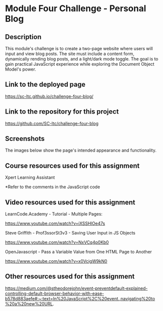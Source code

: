 # Module Four Challenge - Personal Blog

## Description

This module's challenge is to create a two-page website where users will input and view blog posts. The site must include a content form, dynamically rending blog posts, and a light/dark mode toggle. The goal is to gain practical JavaScript experience while exploring the Document Object Model's power.

## Link to the deployed page

https://sc-ltc.github.io/challenge-four-blog/

## Link to the repository for this project

https://github.com/SC-ltc/challenge-four-blog

## Screenshots

The images below show the page's intended appearance and functionality.




## Course resources used for this assignment

Xpert Learning Assistant 

*Refer to the comments in the JavaScript code

## Video resources used for this assignment

LearnCode.Academy - Tutorial - Multiple Pages:

https://www.youtube.com/watch?v=iXSSHlOe47s

Steve Griffith - Prof3ssorSt3v3 - Saving User Input in JS Objects

https://www.youtube.com/watch?v=NxVCq4p0Kb0

OpenJavascript - Pass a Variable Value from One HTML Page to Another

https://www.youtube.com/watch?v=x0VcigW9kN0

## Other resources used for this assignment

https://medium.com/@stheodorejohn/event-preventdefault-explained-controlling-default-browser-behavior-with-ease-b578d883aefe#:~:text=In%20JavaScript%2C%20event.,navigating%20to%20a%20new%20URL.